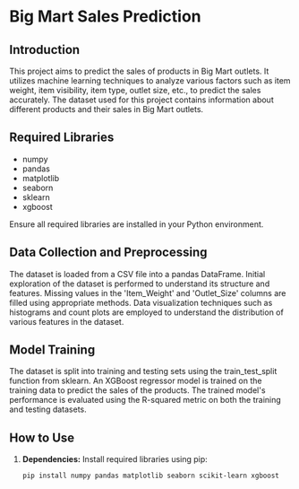 # Big Mart Sales Prediction

## Introduction
This project aims to predict the sales of products in Big Mart outlets. It utilizes machine learning techniques to analyze various factors such as item weight, item visibility, item type, outlet size, etc., to predict the sales accurately. The dataset used for this project contains information about different products and their sales in Big Mart outlets.

## Required Libraries
- numpy
- pandas
- matplotlib
- seaborn
- sklearn
- xgboost

Ensure all required libraries are installed in your Python environment.

## Data Collection and Preprocessing
The dataset is loaded from a CSV file into a pandas DataFrame. Initial exploration of the dataset is performed to understand its structure and features. Missing values in the 'Item_Weight' and 'Outlet_Size' columns are filled using appropriate methods. Data visualization techniques such as histograms and count plots are employed to understand the distribution of various features in the dataset.

## Model Training
The dataset is split into training and testing sets using the train_test_split function from sklearn. An XGBoost regressor model is trained on the training data to predict the sales of the products. The trained model's performance is evaluated using the R-squared metric on both the training and testing datasets.

## How to Use
1. **Dependencies:** Install required libraries using pip:
   ```bash
   pip install numpy pandas matplotlib seaborn scikit-learn xgboost
